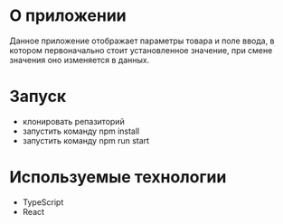 # О приложении

Данное приложение отображает параметры товара и поле ввода, в котором первоначально стоит установленное значение, при смене значения оно изменяется в данных.

# Запуск

- клонировать репазиторий
- запустить команду npm install
- запустить команду npm run start

# Используемые технологии

- TypeScript
- React

